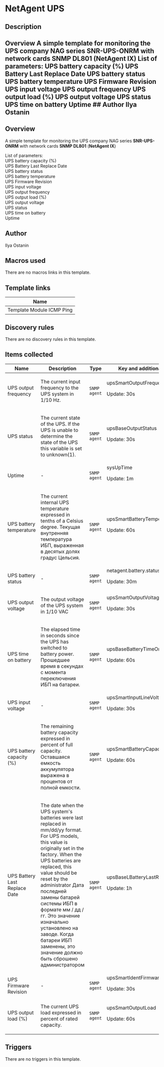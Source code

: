# NetAgent UPS

## Description

## Overview A simple template for monitoring the UPS company NAG series **SNR-UPS-ONRM** with network cards **SNMP DL801** (**NetAgent IX**) List of parameters: UPS battery capacity (%) UPS Battery Last Replace Date UPS battery status UPS battery temperature UPS Firmware Revision UPS input voltage UPS output frequency UPS output load (%) UPS output voltage UPS status UPS time on battery Uptime ## Author Ilya Ostanin 

## Overview

A simple template for monitoring the UPS company NAG series **SNR-UPS-ONRM** with network cards **SNMP DL801** (**NetAgent IX**)


  
List of parameters:  
UPS battery capacity (%)  
UPS Battery Last Replace Date  
UPS battery status  
UPS battery temperature  
UPS Firmware Revision  
UPS input voltage  
UPS output frequency  
UPS output load (%)  
UPS output voltage  
UPS status  
UPS time on battery  
Uptime



## Author

Ilya Ostanin

## Macros used

There are no macros links in this template.

## Template links

|Name|
|----|
|Template Module ICMP Ping|
## Discovery rules

There are no discovery rules in this template.

## Items collected

|Name|Description|Type|Key and additional info|
|----|-----------|----|----|
|UPS output frequency|<p>The current input frequency to the UPS system in 1/10 Hz.</p>|`SNMP agent`|upsSmartOutputFrequency<p>Update: 30s</p>|
|UPS status|<p>The current state of the UPS. If the UPS is unable to determine the state of the UPS this variable is set to unknown(1).</p>|`SNMP agent`|upsBaseOutputStatus<p>Update: 30s</p>|
|Uptime|<p>-</p>|`SNMP agent`|sysUpTime<p>Update: 1m</p>|
|UPS battery temperature|<p>The current internal UPS temperature expressed in tenths of a Celsius degree. Текущая внутренняя температура ИБП, выраженная в десятых долях градус Цельсия.</p>|`SNMP agent`|upsSmartBatteryTemperature<p>Update: 60s</p>|
|UPS battery status|<p>-</p>|`SNMP agent`|netagent.battery.status<p>Update: 30m</p>|
|UPS output voltage|<p>The output voltage of the UPS system in 1/10 VAC</p>|`SNMP agent`|upsSmartOutputVoltage<p>Update: 30s</p>|
|UPS time on battery|<p>The elapsed time in seconds since the UPS has switched to battery power. Прошедшее время в секундах с момента переключения ИБП на батареи.</p>|`SNMP agent`|upsBaseBatteryTimeOnBattery<p>Update: 60s</p>|
|UPS input voltage|<p>-</p>|`SNMP agent`|upsSmartInputLineVoltage<p>Update: 30s</p>|
|UPS battery capacity (%)|<p>The remaining battery capacity expressed in percent of full capacity. Оставшаяся емкость аккумулятора выражена в процентов от полной емкости.</p>|`SNMP agent`|upsSmartBatteryCapacity<p>Update: 60s</p>|
|UPS Battery Last Replace Date|<p>The date when the UPS system's batteries were last replaced in mm/dd/yy format. For UPS models, this value is originally set in the factory. When the UPS batteries are replaced, this value should be reset by the administrator Дата последней замены батарей системы ИБП в формате мм / дд / гг. Это значение изначально установлено на заводе. Когда батареи ИБП заменены, это значение должно быть сброшено администратором</p>|`SNMP agent`|upsBaseLBatteryLastReplaceDate<p>Update: 1h</p>|
|UPS Firmware Revision|<p>-</p>|`SNMP agent`|upsSmartIdentFirmwareRevision<p>Update: 30s</p>|
|UPS output load (%)|<p>The current UPS load expressed in percent of rated capacity.</p>|`SNMP agent`|upsSmartOutputLoad<p>Update: 60s</p>|
## Triggers

There are no triggers in this template.

